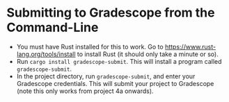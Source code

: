 # Submitting to Gradescope from the Command-Line

* You must have Rust installed for this to work.  Go to https://www.rust-lang.org/tools/install to install Rust (it should only take a minute or so).
* Run `cargo install gradescope-submit`.  This will install a program called `gradescope-submit`.
* In the project directory, run `gradescope-submit`, and enter your Gradescope credentials.  This will submit your project to Gradescope (note this only works from project 4a onwards).
